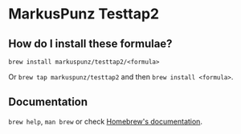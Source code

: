 # MarkusPunz Testtap2

## How do I install these formulae?

`brew install markuspunz/testtap2/<formula>`

Or `brew tap markuspunz/testtap2` and then `brew install <formula>`.

## Documentation

`brew help`, `man brew` or check [Homebrew's documentation](https://docs.brew.sh).
